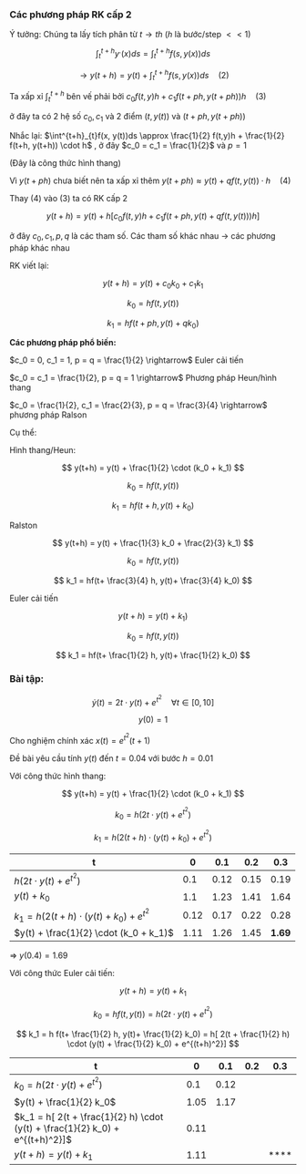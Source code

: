 

### Các phương pháp RK cấp 2
Ý tưởng: Chúng ta lấy tích phân từ $t \rightarrow th$ ($h$ là bước/step $<< 1$)

$$
\int^{t+h}_{t}y^.(x)ds = \int^{t+h}_{t} f(s, y(x))ds 
$$

$$
\rightarrow y(t+h) = y(t) + \int^{t+h}_{t} f(s, y(x))ds \quad (2)
$$

Ta xấp xỉ $\int^{t+h}_t$ bên vế phải bởi $c_0 f(t, y)h + c_1 f(t+ph, y(t+ph))h \quad (3)$

ở đây ta có 2 hệ số $c_0, c_1$ và 2 điểm $(t, y(t))$ và $(t + ph, y(t + ph))$

Nhắc lại: $\int^{t+h}_{t}f(x, y(t))ds \approx \frac{1}{2} f(t,y)h + \frac{1}{2} f(t+h, y(t+h)) \cdot h$ , ở đây $c_0 = c_1 = \frac{1}{2}$ và $p=1$

(Đây là công thức hình thang)

Vì $y(t+ph)$ chưa biết nên ta xấp xỉ thêm
$y(t+ph) \approx y(t) + q f(t,y(t)) \cdot h \quad (4)$

Thay (4) vào (3) ta có RK cấp 2

$$
y(t+h) = y(t) + h [c_0 f(t, y)h + c_1 f(t+ph, y(t)+qf(t, y(t)) )h]
$$

ở đây $c_0, c_1, p, q$ là các tham số. 
Các tham số khác nhau $\rightarrow$ các phương pháp khác nhau

RK viết lại:

$$
y(t+h) = y(t) + c_0 k_0 + c_1 k_1
$$

$$
k_0 = hf(t, y(t))
$$

$$
k_1 = hf(t+ph, y(t)+qk_0)
$$

**Các phương pháp phổ biến:**

$c_0 = 0, c_1 = 1, p = q = \frac{1}{2} \rightarrow$ Euler cải tiến

$c_0 = c_1 = \frac{1}{2}, p = q = 1 \rightarrow$ Phương pháp Heun/hình thang

$c_0 = \frac{1}{2}, c_1 = \frac{2}{3}, p = q = \frac{3}{4} \rightarrow$ phương pháp Ralson

Cụ thể:

Hình thang/Heun:

$$
y(t+h) = y(t) + \frac{1}{2} \cdot (k_0 + k_1)
$$

$$
k_0 = hf(t, y(t))
$$

$$
k_1 = hf(t+h, y(t)+k_0)
$$

Ralston

$$
y(t+h) = y(t) + \frac{1}{3} k_0 + \frac{2}{3} k_1)
$$

$$
k_0 = hf(t, y(t))
$$

$$
k_1 = hf(t+ \frac{3}{4} h, y(t)+ \frac{3}{4} k_0)
$$

Euler cải tiến

$$
y(t+h) = y(t) + k_1)
$$

$$
k_0 = hf(t, y(t))
$$

$$
k_1 = hf(t+ \frac{1}{2} h, y(t)+ \frac{1}{2} k_0)
$$

### Bài tập:

$$
\dot y(t) = 2t \cdot y(t) + e^{t^2} \quad \forall t \in [0, 10]
$$

$$
y(0) = 1
$$

Cho nghiệm chính xác $x(t) = e^{t^2}(t+1)$

Đề bài yêu cầu tính $y(t)$ đến $t=0.04$ với bước $h=0.01$

Với công thức hình thang:

$$
y(t+h) = y(t) + \frac{1}{2} \cdot (k_0 + k_1)
$$

$$
k_0 = h (2t \cdot y(t) + e^{t^2})
$$

$$
k_1 = h( 2(t+h) \cdot (y(t)+k_0) + e^{t^2})
$$

|t | 0 | 0.1 | 0.2 | 0.3 |
|----------------- | --- | --- | --- | --- |
| $h (2t \cdot y(t) + e^{t^2})$ | 0.1 | 0.12 | 0.15 | 0.19
| $y(t) + k_0$ | 1.1 | 1.23 | 1.41 | 1.64 |
| $k_1 = h( 2(t+h) \cdot (y(t)+k_0) + e^{t^2}$ | 0.12 | 0.17 | 0.22 | 0.28 |
| $y(t) + \frac{1}{2} \cdot (k_0 + k_1)$ | 1.11 | 1.26 | 1.45 | **1.69** |

=> $y(0.4) = 1.69$

Với công thức Euler cải tiến:

$$
y(t+h) = y(t) + k_1
$$

$$
k_0 = hf(t, y(t)) = h (2t \cdot y(t) + e^{t^2})
$$

$$
k_1 = h f(t+ \frac{1}{2} h, y(t)+ \frac{1}{2} k_0) = h[ 2(t + \frac{1}{2} h)  \cdot (y(t) + \frac{1}{2} k_0) + e^{(t+h)^2}]
$$

|t | 0 | 0.1 | 0.2 | 0.3 |
|--- | --- | --- | --- | --- |
| $k_0 = h (2t \cdot y(t) + e^{t^2})$ | 0.1 | 0.12 |  |  |
| $y(t) + \frac{1}{2} k_0$ | 1.05 | 1.17 |  |  |
| $k_1 = h[ 2(t + \frac{1}{2} h)  \cdot (y(t) + \frac{1}{2} k_0) + e^{(t+h)^2}]$ | 0.11 |  |  |  |
| $y(t + h) = y(t) + k_1$ | 1.11 |  |  | **** |
